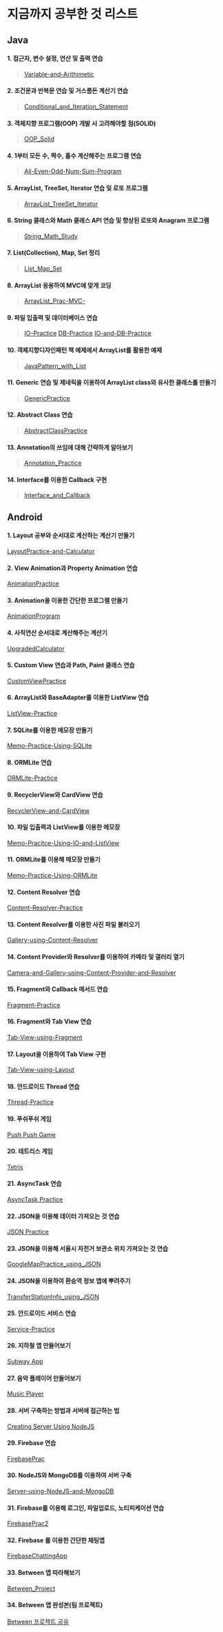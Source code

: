 # 지금까지 공부한 것 리스트

## Java

#### 1. 접근자, 변수 설정, 연산 및 출력 연습
   > [Variable-and-Arithimetic](https://github.com/jis1218/Variable-and-Arithimetic)

#### 2. 조건문과 반복문 연습 및 거스름돈 계산기 연습
   > [Conditional_and_Iteration_Statement](https://github.com/jis1218/Conditional_and_Iteration_Statement)

#### 3. 객체지향 프로그램(OOP) 개발 시 고려해야할 점(SOLID)
   > [OOP_Solid](https://github.com/jis1218/OOP_Solid)

#### 4. 1부터 모든 수, 짝수, 홀수 계산해주는 프로그램 연습
   > [All-Even-Odd-Num-Sum-Program](https://github.com/jis1218/All-Even-Odd-Num-Sum-Program)

#### 5. ArrayList, TreeSet, Iterator 연습 및 로또 프로그램
   > [ArrayList_TreeSet_Iterator](https://github.com/jis1218/ArrayList_TreeSet_Iterator-)

#### 6. String 클래스와 Math 클래스 API 연습 및 향상된 로또와 Anagram 프로그램
   > [String_Math_Study](https://github.com/jis1218/String_Math_Study)

#### 7. List(Collection), Map, Set 정리
   > [List_Map_Set](https://github.com/jis1218/List_Map_Set)

#### 8. ArrayList 응용하여 MVC에 맞게 코딩
   > [ArrayList_Prac-MVC-](https://github.com/jis1218/ArrayList_Prac-MVC-)

#### 9. 파일 입출력 및 데이터베이스 연습
   > [IO-Practice](https://github.com/jis1218/IO-Practice)
   > [DB-Practice](https://github.com/jis1218/DB-Practice)
   > [IO-and-DB-Practice](https://github.com/jis1218/IO-and-DB-Practice)

#### 10. 객체지향디자인패턴 책 예제에서 ArrayList를 활용한 예제
   > [JavaPattern_with_List](https://github.com/jis1218/JavaPattern_with_List)

#### 11. Generic 연습 및 제네릭을 이용하여 ArrayList class와 유사한 클래스를 만들기
   > [GenericPractice](https://github.com/jis1218/GenericPractice)

#### 12. Abstract Class 연습
   > [AbstractClassPractice](https://github.com/jis1218/AbstractClassPractice)

#### 13. Annotation의 쓰임에 대해 간략하게 알아보기
   > [Annotation_Practice](https://github.com/jis1218/Annotation_Practice)

#### 14. Interface를 이용한 Callback 구현
   > [Interface_and_Callback](https://github.com/jis1218/Interface_and_Callback)

## Android

#### 1. Layout 공부와 순서대로 계산하는 계산기 만들기
  >
  [LayoutPractice-and-Calculator](https://github.com/jis1218/LayoutPractice-and-Calculator)

#### 2. View Animation과 Property Animation 연습
  >
  [AnimationPractice](https://github.com/jis1218/AnimationPractice)

#### 3. Animation을 이용한 간단한 프로그램 만들기
  >
  [AnimationProgram](https://github.com/jis1218/AnimationProgram)

#### 4. 사칙연산 순서대로 계산해주는 계산기
  >
  [UpgradedCalculator](https://github.com/jis1218/UpgradedCalculator)

#### 5. Custom View 연습과 Path, Paint 클래스 연습
  >
  [CustomViewPractice](https://github.com/jis1218/CustomViewPractice)

#### 6. ArrayList와 BaseAdapter를 이용한 ListView 연습
  >
  [ListView-Practice](https://github.com/jis1218/ListView-Practice)

#### 7. SQLite를 이용한 메모장 만들기
  >
  [Memo-Practice-Using-SQLite](https://github.com/jis1218/Memo-Practice-Using-SQLite)

#### 8. ORMLite 연습
  >
  [ORMLite-Practice](https://github.com/jis1218/ORMLite-Practice)

#### 9. RecyclerView와 CardView 연습
  >
  [RecyclerView-and-CardView](https://github.com/jis1218/RecyclerView-and-CardView)

#### 10. 파일 입출력과 ListView를 이용한 메모장
  >
  [Memo-Pracitce-Using-IO-and-ListView](https://github.com/jis1218/Memo-Pracitce-Using-IO-and-ListView)

#### 11. ORMLite를 이용해 메모장 만들기
  >
  [Memo-Practice-Using-ORMLite](https://github.com/jis1218/Memo-Practice-Using-ORMLite)

#### 12. Content Resolver 연습
  >
  [Content-Resolver-Practice](https://github.com/jis1218/Content-Resolver-Practice)

#### 13. Content Resolver를 이용한 사진 파일 불러오기
  >
  [Gallery-using-Content-Resolver](https://github.com/jis1218/Gallery-using-Content-Resolver)

#### 14. Content Provider와 Resolver를 이용하여 카메라 및 갤러리 열기
  >
  [Camera-and-Gallery-using-Content-Provider-and-Resolver](https://github.com/jis1218/Camera-and-Gallery-using-Content-Provider-and-Resolver)

#### 15. Fragment와 Callback 메서드 연습
  >
  [Fragment-Practice](https://github.com/jis1218/Fragment-Practice)

#### 16. Fragment와 Tab View 연습
  >
  [Tab-View-using-Fragment](https://github.com/jis1218/Tab-View-using-Fragment)

#### 17. Layout을 이용하여 Tab View 구현
  >
  [Tab-View-using-Layout](https://github.com/jis1218/Tab-View-using-Layout)

#### 18. 안드로이드 Thread 연습
  >
  [Thread-Practice](https://github.com/jis1218/Thread-Practice)

#### 19. 푸쉬푸쉬 게임
>
[Push Push Game](https://github.com/jis1218/Push-Push-Game-using-View)

#### 20. 테트리스 게임
>
[Tetris](https://github.com/jis1218/Tetris)

#### 21. AsyncTask 연습
>
[AsyncTask Practice](https://github.com/jis1218/AsyncTaskPrac)

#### 22. JSON을 이용해 데이터 가져오는 것 연습
>
[JSON Practice](https://github.com/jis1218/JSon-data-Prac)

#### 23. JSON을 이용해 서울시 자전거 보관소 위치 가져오는 것 연습
>
[GoogleMapPractice_using_JSON](https://github.com/jis1218/GoogleMapPractice_using_JSON)

#### 24. JSON을 이용하여 환승역 정보 앱에 뿌려주기
>
[TransferStationInfo_using_JSON](https://github.com/jis1218/TransferStationInfo_using_JSON)

#### 25. 안드로이드 서비스 연습
>
[Service-Practice](https://github.com/jis1218/Service-Practice)

#### 26. 지하철 앱 만들어보기
>
[Subway App](https://github.com/jis1218/SubwayApp)

#### 27. 음악 플레이어 만들어보기
>
[Music Player](https://github.com/jis1218/MusicPlayer)

#### 28. 서버 구축하는 방법과 서버에 접근하는 법
>
[Creating Server Using NodeJS](https://github.com/jis1218/CreatingServerUsingNodeJS)

#### 29. Firebase 연습
>
[FirebasePrac](https://github.com/jis1218/FirebasePrac)

#### 30. NodeJS와 MongoDB를 이용하여 서버 구축
>
[Server-using-NodeJS-and-MongoDB](https://github.com/jis1218/Server-using-NodeJS-and-MongoDB)

#### 31. Firebase를 이용해 로그인, 파일업로드, 노티피케이션 연습
>
[FirebasePrac2](https://github.com/jis1218/FirebasePrac2)

#### 32. Firebase 를 이용한 간단한 채팅앱
>
[FirebaseChattingApp](https://github.com/jis1218/FirebaseChattingApp)

#### 33. Between 앱 따라해보기
>
[Between_Project](https://github.com/jis1218/Between_Project)

#### 34. Between 앱 완성본(팀 프로젝트)
>
[Between 프로젝트 공유](https://github.com/jis1218/Between_Share)
